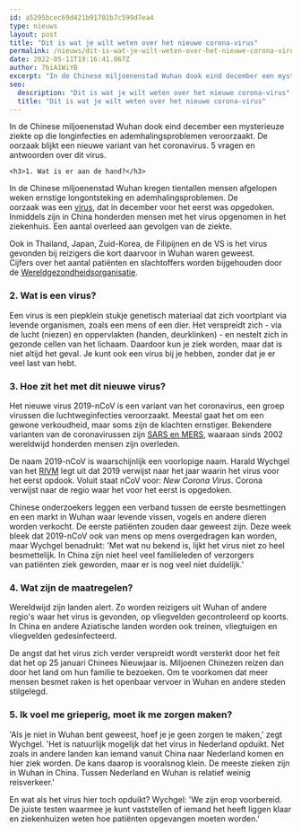 ```yaml
---
id: a5205bcec69d421b91702b7c599d7ea4
type: nieuws
layout: post
title: "Dit is wat je wilt weten over het nieuwe corona-virus"
permalink: /nieuws/dit-is-wat-je-wilt-weten-over-het-nieuwe-corona-virus/
date: 2022-05-11T19:16:41.067Z
author: 7biA1WiYB
excerpt: "In de Chinese miljoenenstad Wuhan dook eind december een mysterieuze ziekte op die longinfecties en ademhalingsproblemen veroorzaakt. De oorzaak blijkt een nieuwe variant van het coronavirus. 5 vragen en antwoorden over dit virus.  "
seo:
  description: "Dit is wat je wilt weten over het nieuwe corona-virus"
  title: "Dit is wat je wilt weten over het nieuwe corona-virus"
---
```

In de Chinese miljoenenstad Wuhan dook eind december een mysterieuze ziekte op die longinfecties en ademhalingsproblemen veroorzaakt. De oorzaak blijkt een nieuwe variant van het coronavirus. 5 vragen en antwoorden over dit virus.  

    <h3>1. Wat is er aan de hand?</h3>
<p>In de Chinese miljoenenstad Wuhan kregen tientallen mensen afgelopen weken ernstige longontsteking en ademhalingsproblemen. De oorzaak was een <a href="https://7dagen.netlify.app/nieuws/nieuw-virus-lijkt-oorzaak-mysterieuze-ziekte-china" target="_blank">virus</a>, dat in december voor het eerst was opgedoken. Inmiddels zijn in China honderden mensen met het virus opgenomen in het ziekenhuis. Een aantal overleed aan gevolgen van de ziekte.</p>
<p>Ook in Thailand, Japan, Zuid-Korea, de Filipijnen en de VS is het virus gevonden bij reizigers die kort daarvoor in Wuhan waren geweest. Cijfers over het aantal patiënten en slachtoffers worden bijgehouden door de <a href="https://www.who.int/">Wereldgezondheidsorganisatie</a>.</p>
<h3>2. Wat is een virus?</h3>
<p>Een virus is een piepklein stukje genetisch materiaal dat zich voortplant via levende organismen, zoals een mens of een dier. Het verspreidt zich - via de lucht (niezen) en oppervlakten (handen, deurklinken) - en nestelt zich in gezonde cellen van het lichaam. Daardoor kun je ziek worden, maar dat is niet altijd het geval. Je kunt ook een virus bij je hebben, zonder dat je er veel last van hebt.</p>
<h3>3. Hoe zit het met dit nieuwe virus?</h3>
<p>Het nieuwe virus 2019-nCoV is een variant van het coronavirus, een groep virussen die luchtweginfecties veroorzaakt. Meestal gaat het om een gewone verkoudheid, maar soms zijn de klachten ernstiger. Bekendere varianten van de coronavirussen zijn <a href="https://7dagen.netlify.app/nieuws/het-mers-virus-voor-dummies" target="_blank">SARS en MERS</a>, waaraan sinds 2002 wereldwijd honderden mensen zijn overleden. </p>
<p>De naam 2019-nCoV is waarschijnlijk een voorlopige naam. Harald Wychgel van het <a href="https://www.rivm.nl/coronavirus/nieuw-coronavirus-in-China" target="_blank">RIVM</a> legt uit dat 2019 verwijst naar het jaar waarin het virus voor het eerst opdook. Voluit staat nCoV voor: <em>New Corona Virus</em>. Corona verwijst naar de regio waar het voor het eerst is opgedoken.</p>
<p>Chinese onderzoekers leggen een verband tussen de eerste besmettingen en een markt in Wuhan waar levende vissen, vogels en andere dieren worden verkocht. De eerste patiënten zouden daar geweest zijn. Deze week bleek dat 2019-nCoV ook van mens op mens overgedragen kan worden, maar Wychgel benadrukt: 'Met wat nu bekend is, lijkt het virus niet zo heel besmettelijk. In China zijn niet heel veel familieleden of verzorgers van patiënten ziek geworden, maar er is nog veel niet duidelijk.'</p>
<h3>4. Wat zijn de maatregelen?</h3>
<p>Wereldwijd zijn landen alert. Zo worden reizigers uit Wuhan of andere regio's waar het virus is gevonden, op vliegvelden gecontroleerd op koorts. In China en andere Aziatische landen worden ook treinen, vliegtuigen en vliegvelden gedesinfecteerd.</p>
<p>De angst dat het virus zich verder verspreidt wordt versterkt door het feit dat het op 25 januari Chinees Nieuwjaar is. Miljoenen Chinezen reizen dan door het land om hun familie te bezoeken. Om te voorkomen dat meer mensen besmet raken is het openbaar vervoer in Wuhan en andere steden stilgelegd. </p>
<h3>5. Ik voel me grieperig, moet ik me zorgen maken?</h3>
<p>'Als je niet in Wuhan bent geweest, hoef je je geen zorgen te maken,' zegt Wychgel. 'Het is natuurlijk mogelijk dat het virus in Nederland opduikt. Net zoals in andere landen kan iemand vanuit China naar Nederland komen en hier ziek worden. De kans daarop is vooralsnog klein. De meeste zieken zijn in Wuhan in China. Tussen Nederland en Wuhan is relatief weinig reisverkeer.'</p>
<p>En wat als het virus hier toch opduikt? Wychgel: 'We zijn erop voorbereid. De juiste testen waarmee je kunt vaststellen of iemand het heeft liggen klaar en ziekenhuizen weten hoe patiënten opgevangen moeten worden.'</p>  
